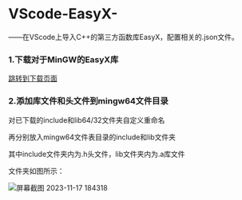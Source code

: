 # VScode-EasyX-
——在VScode上导入C++的第三方函数库EasyX，配置相关的.json文件。

### 1.下载对于MinGW的EasyX库
[跳转到下载页面](https://easyx.cn/t/download)

### 2.添加库文件和头文件到mingw64文件目录
对已下载的include和lib64/32文件夹自定义重命名

再分别放入mingw64文件表目录的include和lib文件夹

其中include文件夹内为.h头文件，lib文件夹内为.a库文件

文件夹如图所示：

![屏幕截图 2023-11-17 184318](https://github.com/APurpleCloud/VScode-EasyX-/assets/108115022/9f717515-5ea0-4849-93f8-cbcb41bc7bca)



